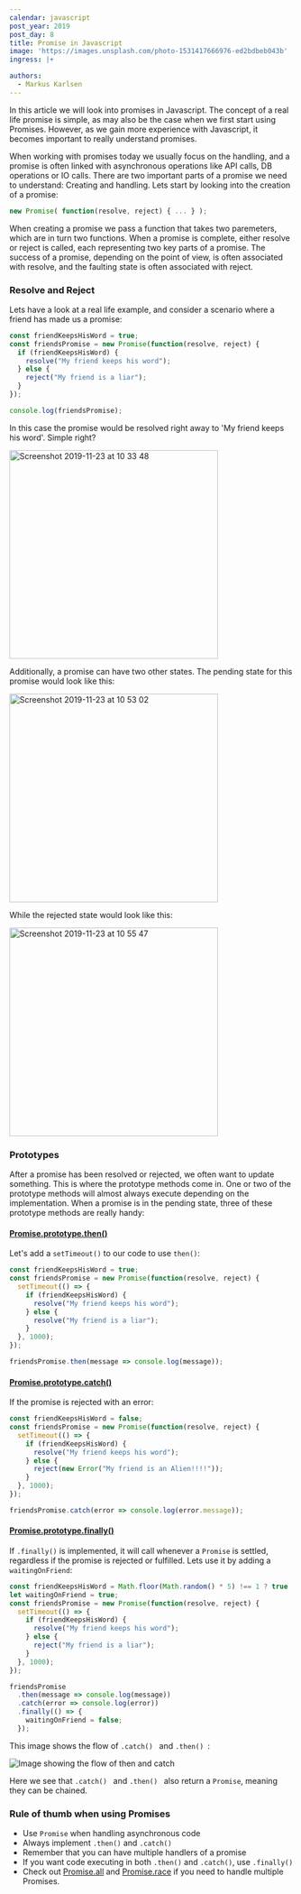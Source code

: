 ```yaml
---
calendar: javascript
post_year: 2019
post_day: 8
title: Promise in Javascript
image: 'https://images.unsplash.com/photo-1531417666976-ed2bdbeb043b'
ingress: |+

authors:
  - Markus Karlsen
---
```

In this article we will look into promises in Javascript. The concept of a real life promise is simple, as may also be the case when we first start using Promises. However, as we gain more experience with Javascript, it becomes important to really understand promises.

When working with promises today we usually focus on the handling, and a promise is often linked with asynchronous operations like API calls, DB operations or IO calls. There are two important parts of a promise we need to understand: Creating and handling. Lets start by looking into the creation of a promise:

```js
new Promise( function(resolve, reject) { ... } );
```
When creating a promise we pass a function that takes two paremeters, which are in turn two functions. When a promise is complete, either resolve or reject is called, each representing two key parts of a promise. The success of a promise, depending on the point of view, is often associated with resolve, and the faulting state is often associated with reject.

### Resolve and Reject

Lets have a look at a real life example, and consider a scenario where a friend has made us a promise:

```js
const friendKeepsHisWord = true;
const friendsPromise = new Promise(function(resolve, reject) {
  if (friendKeepsHisWord) {
    resolve("My friend keeps his word");
  } else {
    reject("My friend is a liar");
  }
});

console.log(friendsPromise);

```
In this case the promise would be resolved right away to 'My friend keeps his word'. Simple right?

<img width="370" alt="Screenshot 2019-11-23 at 10 33 48" src="https://user-images.githubusercontent.com/10636373/69476727-880d7580-0dd5-11ea-8c2e-b93bf0b12b20.png" alt="Resolved state from console">

Additionally, a promise can have two other states. The pending state for this promise would look like this:

<img width="370" alt="Screenshot 2019-11-23 at 10 53 02" src="https://user-images.githubusercontent.com/10636373/69476859-159d9500-0dd7-11ea-9b31-5575f974230a.png" alt="Pending state from console">

While the rejected state would look like this:

<img width="370" alt="Screenshot 2019-11-23 at 10 55 47" src="https://user-images.githubusercontent.com/10636373/69476896-7cbb4980-0dd7-11ea-8c9e-565eaff258e4.png" alt="Rejected state from console">

### Prototypes

After a promise has been resolved or rejected, we often want to update something. This is where the prototype methods come in.
One or two of the prototype methods will almost always execute depending on the implementation. When a promise is in the pending state, three of these prototype methods are really handy:

#### [Promise.prototype.then()](https://developer.mozilla.org/en-US/docs/Web/JavaScript/Reference/Global_Objects/Promise/then)

Let's add a ```setTimeout()``` to our code to use ```then()```:

```js
const friendKeepsHisWord = true;
const friendsPromise = new Promise(function(resolve, reject) {
  setTimeout(() => {
    if (friendKeepsHisWord) {
      resolve("My friend keeps his word");
    } else {
      resolve("My friend is a liar");
    }
  }, 1000);
});

friendsPromise.then(message => console.log(message));
```
#### [Promise.prototype.catch()](https://developer.mozilla.org/en-US/docs/Web/JavaScript/Reference/Global_Objects/Promise/catch)

If the promise is rejected with an error:

```js
const friendKeepsHisWord = false;
const friendsPromise = new Promise(function(resolve, reject) {
  setTimeout(() => {
    if (friendKeepsHisWord) {
      resolve("My friend keeps his word");
    } else {
      reject(new Error("My friend is an Alien!!!!"));
    }
  }, 1000);
});

friendsPromise.catch(error => console.log(error.message));
```

#### [Promise.prototype.finally()](https://developer.mozilla.org/en-US/docs/Web/JavaScript/Reference/Global_Objects/Promise/finally)

If ```.finally()``` is implemented, it will call whenever a ```Promise``` is settled, regardless if the promise is rejected or fulfilled. Lets use it by adding a ```waitingOnFriend```:

```js
const friendKeepsHisWord = Math.floor(Math.random() * 5) !== 1 ? true : false;
let waitingOnFriend = true;
const friendsPromise = new Promise(function(resolve, reject) {
  setTimeout(() => {
    if (friendKeepsHisWord) {
      resolve("My friend keeps his word");
    } else {
      reject("My friend is a liar");
    }
  }, 1000);
});

friendsPromise
  .then(message => console.log(message))
  .catch(error => console.log(error))
  .finally(() => {
    waitingOnFriend = false;
  });
```
This image shows the flow of ```.catch() ``` and ```.then() ```:

![Image showing the flow of then and catch](https://mdn.mozillademos.org/files/15911/promises.png)

Here we see that ```.catch() ``` and ```.then() ``` also return a ```Promise```, meaning they can be chained. 

### Rule of thumb when using Promises
- Use ```Promise``` when handling asynchronous code
- Always implement ```.then()``` and ```.catch()```
- Remember that you can have multiple handlers of a promise
- If you want code executing in both ```.then()``` and ```.catch()```, use ```.finally()```
- Check out [Promise.all](https://developer.mozilla.org/en-US/docs/Web/JavaScript/Reference/Global_Objects/Promise/all) and [Promise.race](https://developer.mozilla.org/en-US/docs/Web/JavaScript/Reference/Global_Objects/Promise/race) if you need to handle multiple Promises.
